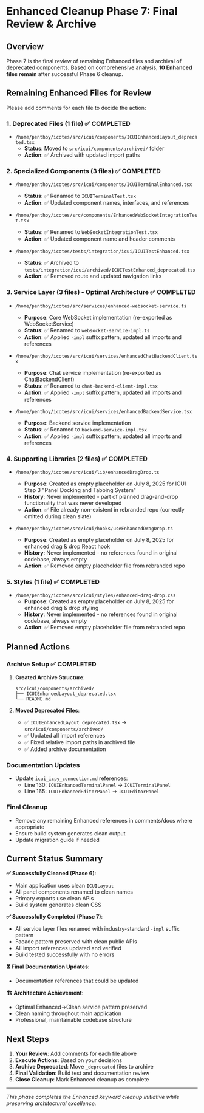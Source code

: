 # Enhanced Cleanup Phase 7: Final Review & Archive

## Overview
Phase 7 is the final review of remaining Enhanced files and archival of deprecated components. Based on comprehensive analysis, **10 Enhanced files remain** after successful Phase 6 cleanup.

## Remaining Enhanced Files for Review

Please add comments for each file to decide the action:

### 1. Deprecated Files (1 file) ✅ COMPLETED
- `/home/penthoy/icotes/src/icui/components/ICUIEnhancedLayout_deprecated.tsx`
  - **Status**: Moved to `src/icui/components/archived/` folder
  - **Action**: ✅ Archived with updated import paths

### 2. Specialized Components (3 files) ✅ COMPLETED
- `/home/penthoy/icotes/src/icui/components/ICUITerminalEnhanced.tsx`
  - **Status**: ✅ Renamed to `ICUITerminalTest.tsx`
  - **Action**: ✅ Updated component names, interfaces, and references

- `/home/penthoy/icotes/src/components/EnhancedWebSocketIntegrationTest.tsx`
  - **Status**: ✅ Renamed to `WebSocketIntegrationTest.tsx`
  - **Action**: ✅ Updated component name and header comments

- `/home/penthoy/icotes/tests/integration/icui/ICUITestEnhanced.tsx`
  - **Status**: ✅ Archived to `tests/integration/icui/archived/ICUITestEnhanced_deprecated.tsx`
  - **Action**: ✅ Removed route and updated navigation links

### 3. Service Layer (3 files) - Optimal Architecture ✅ COMPLETED
- `/home/penthoy/icotes/src/services/enhanced-websocket-service.ts`
  - **Purpose**: Core WebSocket implementation (re-exported as WebSocketService)
  - **Status**: ✅ Renamed to `websocket-service-impl.ts`
  - **Action**: ✅ Applied `-impl` suffix pattern, updated all imports and references

- `/home/penthoy/icotes/src/icui/services/enhancedChatBackendClient.tsx`
  - **Purpose**: Chat service implementation (re-exported as ChatBackendClient)  
  - **Status**: ✅ Renamed to `chat-backend-client-impl.tsx`
  - **Action**: ✅ Applied `-impl` suffix pattern, updated all imports and references

- `/home/penthoy/icotes/src/icui/services/enhancedBackendService.tsx`
  - **Purpose**: Backend service implementation
  - **Status**: ✅ Renamed to `backend-service-impl.tsx`
  - **Action**: ✅ Applied `-impl` suffix pattern, updated all imports and references

### 4. Supporting Libraries (2 files) ✅ COMPLETED
- `/home/penthoy/icotes/src/icui/lib/enhancedDragDrop.ts`
  - **Purpose**: Created as empty placeholder on July 8, 2025 for ICUI Step 3 "Panel Docking and Tabbing System"
  - **History**: Never implemented - part of planned drag-and-drop functionality that was never developed
  - **Action**: ✅ File already non-existent in rebranded repo (correctly omitted during clean slate)

- `/home/penthoy/icotes/src/icui/hooks/useEnhancedDragDrop.ts`
  - **Purpose**: Created as empty placeholder on July 8, 2025 for enhanced drag & drop React hook
  - **History**: Never implemented - no references found in original codebase, always empty
  - **Action**: ✅ Removed empty placeholder file from rebranded repo

### 5. Styles (1 file) ✅ COMPLETED
- `/home/penthoy/icotes/src/icui/styles/enhanced-drag-drop.css`
  - **Purpose**: Created as empty placeholder on July 8, 2025 for enhanced drag & drop styling
  - **History**: Never implemented - no references found in original codebase, always empty
  - **Action**: ✅ Removed empty placeholder file from rebranded repo

## Planned Actions

### Archive Setup ✅ COMPLETED
1. **Created Archive Structure**:
   ```
   src/icui/components/archived/
   ├── ICUIEnhancedLayout_deprecated.tsx
   └── README.md
   ```

2. **Moved Deprecated Files**:
   - ✅ `ICUIEnhancedLayout_deprecated.tsx` → `src/icui/components/archived/`
   - ✅ Updated all import references 
   - ✅ Fixed relative import paths in archived file
   - ✅ Added archive documentation

### Documentation Updates
- Update `icui_icpy_connection.md` references:
  - Line 130: `ICUIEnhancedTerminalPanel` → `ICUITerminalPanel`
  - Line 165: `ICUIEnhancedEditorPanel` → `ICUIEditorPanel`

### Final Cleanup
- Remove any remaining Enhanced references in comments/docs where appropriate
- Ensure build system generates clean output
- Update migration guide if needed

## Current Status Summary

**✅ Successfully Cleaned (Phase 6)**:
- Main application uses clean `ICUILayout`
- All panel components renamed to clean names
- Primary exports use clean APIs
- Build system generates clean CSS

**✅ Successfully Completed (Phase 7)**:
- All service layer files renamed with industry-standard `-impl` suffix pattern
- Facade pattern preserved with clean public APIs
- All import references updated and verified
- Build tested successfully with no errors

**⏳ Final Documentation Updates**:
- Documentation references that could be updated

**🏗️ Architecture Achievement**:
- Optimal Enhanced→Clean service pattern preserved
- Clean naming throughout main application
- Professional, maintainable codebase structure

## Next Steps
1. **Your Review**: Add comments for each file above
2. **Execute Actions**: Based on your decisions
3. **Archive Deprecated**: Move `_deprecated` files to archive
4. **Final Validation**: Build test and documentation review
5. **Close Cleanup**: Mark Enhanced cleanup as complete

---
*This phase completes the Enhanced keyword cleanup initiative while preserving architectural excellence.*

